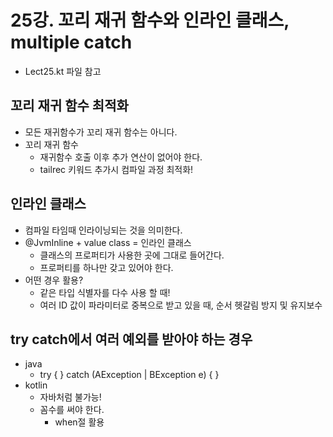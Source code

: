 # 25강. 꼬리 재귀 함수와 인라인 클래스, multiple catch
- Lect25.kt 파일 참고

## 꼬리 재귀 함수 최적화
- 모든 재귀함수가 꼬리 재귀 함수는 아니다.
- 꼬리 재귀 함수
  - 재귀함수 호출 이후 추가 연산이 없어야 한다.
  - tailrec 키워드 추가시 컴파일 과정 최적화!

## 인라인 클래스
- 컴파일 타임때 인라이닝되는 것을 의미한다.
- @JvmInline + value class = 인라인 클래스
  - 클래스의 프로퍼티가 사용한 곳에 그대로 들어간다.
  - 프로퍼티를 하나만 갖고 있어야 한다.
- 어떤 경우 활용?
  - 같은 타입 식별자를 다수 사용 할 때!
  - 여러 ID 값이 파라미터로 중복으로 받고 있을 때, 순서 헷갈림 방지 및 유지보수

## try catch에서 여러 예외를 받아야 하는 경우
- java
  - try { } catch (AException | BException e) { }
- kotlin
  - 자바처럼 불가능!
  - 꼼수를 써야 한다.
    - when절 활용
    